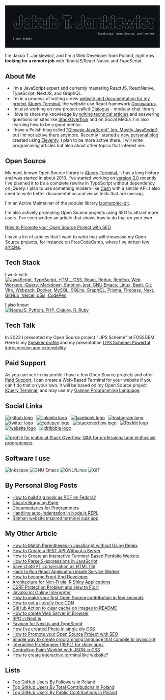 ![Jakub T. Jankiewicz ASCII banner](/assets/banner.svg)

I'm Jakub T. Jankiewicz, and I'm a Web Developer from Poland, right now **looking for a remote job** with ReactJS/React Native and TypeScript.

## About Me
* I'm a JavaScript expert and currently mastering ReactJS, ReactNative, TypeScript, NextJS, and GraphQL.
* I'm in a process of writing a new [website and documentation for my project jQuery Terminal](https://github.com/jcubic/jquery.terminal-docs/), the website use React framework [Docusaurus](https://docusaurus.io).
* I'm also working on new project called [Dialogue](https://github.com/jcubic/dialogue) - modular chat library.
* I love to share my knowledge by [writing technical articles](https://jakub.jankiewicz.org/writing.php) and answering questions on sites like [StackOverflow](https://stackoverflow.com/users/387194/jcubic) and on Social Media. I'm also learning how to be a good mentor.
* I have a Polish blog called ["Głównie JavaScript" (en. Mostly JavaScript)](https://jcubic.pl/), but I'm not active there anymore. Recently I started [a new personal blog](https://jcu.bi/blog) created using [Eleventy](https://www.11ty.dev/). I plan to be more active there. I will write programming articles but also about other topics that interest me.

## Open Source
My most known Open Source library is [jQuery Terminal](https://terminal.jcubic.pl/), it has a long history and was started in about 2010. I've started working on [version 3.0](https://github.com/pure-terminal/pure-terminal) recently. I've planned it to be a complete rewrite in TypeScript without dependency on jQuery. I plan to use something modern like [Cash](https://github.com/fabiospampinato/cash) with a similar API. I also need to write better documentation and visual tests that are missing.

I'm an Active Maintainer of the popular library [Isomorphic-git](https://isomorphic-git.org/).

I'm also actively promoting Open Source projects using SEO to attract more users, I've even written an article that shows how to do that on your own.

[How to Promote your Open Source Project with SEO](https://itnext.io/seo-for-open-source-projects-1a6b17ffeb8b)

I have a list of articles that I want to write that will showcase my Open Source projects, for instance on FreeCodeCamp, where I've wrtten
[few articles](https://www.freecodecamp.org/news/author/jcubic/).

## Tech Stack
I work with:<br/>
[![JavaScript, TypeScript, HTML, CSS, React, Redux, RegExp, Web Workers, jQuery, Markdown, Emotion, jest, GNU Emacs, Linux, Bash, Git, Vite, Webpack, Docker, MySQL, SQLite, GraphQL, Prisma, Firebase, Next, GitHub, Vercel, p5js, CodePen](https://skillicons.dev/icons?i=js,typescript,html,css,svg,react,redux,regex,workers,jquery,md,emotion,jest,emacs,linux,bash,git,vite,webpack,docker,mysql,sqlite,graphql,prisma,firebase,next,github,vercel,p5js,codepen&perline=6)](https://skillicons.dev)

I also know:<br/>
[![NodeJS, Python, PHP, Clojure, R, Ruby](https://skillicons.dev/icons?i=nodejs,python,php,clojure,r,ruby,sass)](https://skillicons.dev)

## Tech Talk
In 2023 I presented my Open Source project "LIPS Scheme" at FOSSDEM. Here is my [Speaker profile](https://fosdem.org/2023/schedule/speaker/jakub_t_jankiewicz/) and my presentation [LIPS Scheme: Powerful introspection and extensibility](https://fosdem.org/2023/schedule/event/lipsscheme/).

## Paid Support
As you can see in my profile I have a few Open Source projects and offer [Paid Support](https://support.jcubic.pl/). I can create a Web-Based Terminal for your website if you can't do that on your own. It will be based on my Open Source project [jQuery Terminal](https://terminal.jcubic.pl/), and may use my [Gaiman Programming Language](https://github.com/jcubic/gaiman).

## Social Links

[<picture><source media='(prefers-color-scheme: dark)' srcset='https://api.iconify.design/simple-icons/github.svg?color=white&height=40'><source media='(prefers-color-scheme: light)' srcset='https://api.iconify.design/simple-icons/github.svg?color=black&height=40'><img alt='github logo' src='https://api.iconify.design/simple-icons/github.svg?color=black&height=40' height='40'></picture>](https://github.com/jcubic)&nbsp; &nbsp;[<picture><source media='(prefers-color-scheme: dark)' srcset='https://api.iconify.design/simple-icons/linkedin.svg?color=white&height=40'><source media='(prefers-color-scheme: light)' srcset='https://api.iconify.design/simple-icons/linkedin.svg?color=black&height=40'><img alt='linkedin logo' src='https://api.iconify.design/simple-icons/linkedin.svg?color=black&height=40' height='40'></picture>](https://www.linkedin.com/in/jakubjankiewicz/)&nbsp; &nbsp;[<picture><source media='(prefers-color-scheme: dark)' srcset='https://api.iconify.design/simple-icons/facebook.svg?color=white&height=40'><source media='(prefers-color-scheme: light)' srcset='https://api.iconify.design/simple-icons/facebook.svg?color=black&height=40'><img alt='facebook logo' src='https://api.iconify.design/simple-icons/facebook.svg?color=black&height=40' height='40'></picture>](https://www.facebook.com/jcubic)&nbsp; &nbsp;[<picture><source media='(prefers-color-scheme: dark)' srcset='https://api.iconify.design/simple-icons/instagram.svg?color=white&height=40'><source media='(prefers-color-scheme: light)' srcset='https://api.iconify.design/simple-icons/instagram.svg?color=black&height=40'><img alt='instagram logo' src='https://api.iconify.design/simple-icons/instagram.svg?color=black&height=40' height='40'></picture>](https://www.instagram.com/jcubic/)&nbsp; &nbsp;[<picture><source media='(prefers-color-scheme: dark)' srcset='https://api.iconify.design/simple-icons/twitter.svg?color=white&height=40'><source media='(prefers-color-scheme: light)' srcset='https://api.iconify.design/simple-icons/twitter.svg?color=black&height=40'><img alt='twitter logo' src='https://api.iconify.design/simple-icons/twitter.svg?color=black&height=40' height='40'></picture>](https://twitter.com/jcubic)&nbsp; &nbsp;[<picture><source media='(prefers-color-scheme: dark)' srcset='https://api.iconify.design/simple-icons/codepen.svg?color=white&height=40'><source media='(prefers-color-scheme: light)' srcset='https://api.iconify.design/simple-icons/codepen.svg?color=black&height=40'><img alt='codepen logo' src='https://api.iconify.design/simple-icons/codepen.svg?color=black&height=40' height='40'></picture>](https://codepen.io/jcubic)&nbsp; &nbsp;[<picture><source media='(prefers-color-scheme: dark)' srcset='https://api.iconify.design/simple-icons/stackoverflow.svg?color=white&height=40'><source media='(prefers-color-scheme: light)' srcset='https://api.iconify.design/simple-icons/stackoverflow.svg?color=black&height=40'><img alt='stackoverflow logo' src='https://api.iconify.design/simple-icons/stackoverflow.svg?color=black&height=40' height='40'></picture>](https://stackoverflow.com/users/387194/jcubic)&nbsp; &nbsp;[<picture><source media='(prefers-color-scheme: dark)' srcset='https://api.iconify.design/simple-icons/reddit.svg?color=white&height=40'><source media='(prefers-color-scheme: light)' srcset='https://api.iconify.design/simple-icons/reddit.svg?color=black&height=40'><img alt='Reddit logo' src='https://api.iconify.design/simple-icons/reddit.svg?color=black&height=40' height='40'></picture>](https://www.reddit.com/user/jcubic)&nbsp; &nbsp;[<picture><source media='(prefers-color-scheme: dark)' srcset='https://api.iconify.design/simple-icons/icloud.svg?color=white&height=40'><source media='(prefers-color-scheme: light)' srcset='https://api.iconify.design/simple-icons/icloud.svg?color=black&height=40'><img alt='website logo' src='https://api.iconify.design/simple-icons/icloud.svg?color=black&height=40' height='40'></picture>](https://jakub.jankiewicz.org/)&nbsp; &nbsp;[<picture><source media='(prefers-color-scheme: dark)' srcset='https://api.iconify.design/simple-icons/dribbble.svg?color=white&height=40'><source media='(prefers-color-scheme: light)' srcset='https://api.iconify.design/simple-icons/dribbble.svg?color=black&height=40'><img alt='dribbble logo' src='https://api.iconify.design/simple-icons/dribbble.svg?color=black&height=40' height='40'></picture>](https://dribbble.com/jcubic/)

<a href="http://stackoverflow.com/users/387194/jcubic" title="profile for jcubic at Stack Overflow, Q&amp;A for professional and enthusiast programmers">
<img src="https://stackoverflow.com/users/flair/387194.png" width="208" height="58" alt="profile for jcubic at Stack Overflow, Q&amp;A for professional and enthusiast programmers">
</a>

## Software I use

![Inkscape](https://img.shields.io/badge/Inkscape-0078d7.svg?style=for-the-badge&logo=inkscape&logoColor=white)
![GNU Emacs](https://img.shields.io/badge/GNU%20Emacs-A23C9A.svg?style=for-the-badge&logo=gnu-emacs&logoColor=white)
![GNU/Linux](https://img.shields.io/badge/GNU%2fLinux-404040.svg?style=for-the-badge&logo=linux&logoColor=white)
![GIT](https://img.shields.io/badge/GIT-C45E00.svg?style=for-the-badge&logo=git&logoColor=white)

## By Personal Blog Posts
<!--START_SECTION:main-->
* [How to build zig book as PDF on Fedora?](https:&#x2F;&#x2F;jakub.jankiewicz.org&#x2F;blog&#x2F;zig-book-pdf&#x2F;)
* [Charity Bragging Page](https:&#x2F;&#x2F;jakub.jankiewicz.org&#x2F;blog&#x2F;charity-bragging-page&#x2F;)
* [Documentaries for Programmers](https:&#x2F;&#x2F;jakub.jankiewicz.org&#x2F;blog&#x2F;programming-documentaries&#x2F;)
* [Handling auto-indentation in Node.js REPL](https:&#x2F;&#x2F;jakub.jankiewicz.org&#x2F;blog&#x2F;node-repl-auto-indent&#x2F;)
* [Batman website inspired terminal quiz app](https:&#x2F;&#x2F;jakub.jankiewicz.org&#x2F;blog&#x2F;batman-terminal-app&#x2F;)
<!--END_SECTION:main-->

## My Other Article
<!--START_SECTION:other-->
* [How to Match Parentheses in JavaScript without Using Regex](https:&#x2F;&#x2F;www.freecodecamp.org&#x2F;news&#x2F;how-to-match-parentheses-in-javascript-without-using-regex&#x2F;)
* [How to Create a REST API Without a Server](https:&#x2F;&#x2F;www.freecodecamp.org&#x2F;news&#x2F;how-to-create-a-rest-api-without-a-server&#x2F;)
* [How to Create an Interactive Terminal-Based Portfolio Website](https:&#x2F;&#x2F;www.freecodecamp.org&#x2F;news&#x2F;how-to-create-interactive-terminal-based-portfolio&#x2F;)
* [How to Parse S-expressions in JavaScript](https:&#x2F;&#x2F;www.freecodecamp.org&#x2F;news&#x2F;s-expressions-in-javascript&#x2F;)
* [Save chatGPT conversation as HTML file](https:&#x2F;&#x2F;dev.to&#x2F;jcubic&#x2F;save-chatgpt-as-html-file-dhh)
* [Hack to Run React Application inside Service Worker](https:&#x2F;&#x2F;dev.to&#x2F;jcubic&#x2F;hack-to-run-react-application-inside-service-worker-4p2f)
* [How to become Front-End Developer](https:&#x2F;&#x2F;dev.to&#x2F;jcubic&#x2F;how-to-become-software-development-50hp)
* [Architecture for Non-Trivial R Shiny Applications](https:&#x2F;&#x2F;dev.to&#x2F;jcubic&#x2F;architecture-for-non-trivial-r-shiny-applications-3816)
* [CSRF Protection Problem and How to Fix it](https:&#x2F;&#x2F;www.freecodecamp.org&#x2F;news&#x2F;csrf-protection-problem-and-how-to-fix-it&#x2F;)
* [JavaScript Online Interpreter](https:&#x2F;&#x2F;dev.to&#x2F;jcubic&#x2F;javascript-online-interpreter-2dci)
* [How to make your first Open Source contribution in few seconds](https:&#x2F;&#x2F;dev.to&#x2F;jcubic&#x2F;how-to-make-your-first-open-source-contribution-in-few-seconds-pb9)
* [How to get a literally free CDN](https:&#x2F;&#x2F;dev.to&#x2F;jcubic&#x2F;how-to-get-a-literally-free-cdn-2gc1)
* [GitHub Action to clear cache on Images in README](https:&#x2F;&#x2F;dev.to&#x2F;jcubic&#x2F;github-action-to-clear-cache-on-images-in-readme-5g1n)
* [How to create Web Server in Browser](https:&#x2F;&#x2F;itnext.io&#x2F;how-to-create-web-server-in-browser-ffaa371d2b53)
* [RPC in Next.js](https:&#x2F;&#x2F;dev.to&#x2F;jcubic&#x2F;rpc-in-next-js-5bd7)
* [Favicon for Next.js and TypeScript](https:&#x2F;&#x2F;dev.to&#x2F;jcubic&#x2F;favicon-for-next-js-and-typescript-9gk)
* [How I’ve created Photo in single div CSS](https:&#x2F;&#x2F;dev.to&#x2F;jcubic&#x2F;how-i-ve-created-photo-in-single-div-css-45bm)
* [How to Promote your Open Source Project with SEO](https:&#x2F;&#x2F;itnext.io&#x2F;seo-for-open-source-projects-1a6b17ffeb8b)
* [Simple way to create programming language that compile to
          javascript](https:&#x2F;&#x2F;hackernoon.com&#x2F;creating-your-own-javascript-based-programming-language-has-never-been-easier-wju33by)
* [Interactive R debugger (REPL) for shiny apps](https:&#x2F;&#x2F;itnext.io&#x2F;interactive-r-debugger-repl-for-shiny-apps-87c769be4859)
* [Controlling Paint Worklet with JSON in CSS](https:&#x2F;&#x2F;itnext.io&#x2F;controlling-paint-worklet-with-json-in-css-298a7b10e41c)
* [How to create interactive terminal like website?](https:&#x2F;&#x2F;itnext.io&#x2F;how-to-create-interactive-terminal-like-website-888bb0972288?)
<!--END_SECTION:other-->

## Lists
* [Top GitHub Users By Followers in Poland](https://github.com/gayanvoice/top-github-users/blob/main/markdown/followers/poland.md)
* [Top GitHub Users By Total Contributions in Poland](https://github.com/gayanvoice/top-github-users/blob/main/markdown/total_contributions/poland.md)
* [Top GitHub Users By Public Contributions in Poland](https://github.com/gayanvoice/top-github-users/blob/main/markdown/public_contributions/poland.md)
